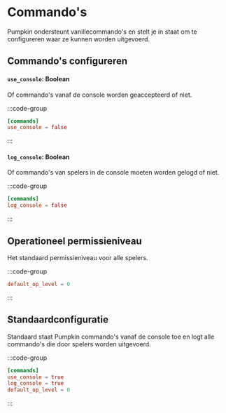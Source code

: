 # Commando's
Pumpkin ondersteunt vanillecommando's en stelt je in staat om te configureren waar ze kunnen worden uitgevoerd.

## Commando's configureren
#### `use_console`: Boolean
Of commando's vanaf de console worden geaccepteerd of niet.

:::code-group
```toml [features.toml] {2}
[commands]
use_console = false
```
:::

#### `log_console`: Boolean
Of commando's van spelers in de console moeten worden gelogd of niet.

:::code-group
```toml [features.toml] {2}
[commands]
log_console = false
```
:::

## Operationeel permissieniveau

Het standaard permissieniveau voor alle spelers.

:::code-group
```toml [configuration.toml] {2}
default_op_level = 0
```
:::

## Standaardconfiguratie
Standaard staat Pumpkin commando's vanaf de console toe en logt alle commando's die door spelers worden uitgevoerd.

:::code-group
```toml [features.toml]
[commands]
use_console = true
log_console = true
default_op_level = 0
```
:::
